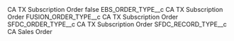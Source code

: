 <?xml version="1.0" encoding="UTF-8"?>
<CustomMetadata xmlns="http://soap.sforce.com/2006/04/metadata" xmlns:xsi="http://www.w3.org/2001/XMLSchema-instance" xmlns:xsd="http://www.w3.org/2001/XMLSchema">
    <label>CA TX Subscription Order</label>
    <protected>false</protected>
    <values>
        <field>EBS_ORDER_TYPE__c</field>
        <value xsi:type="xsd:string">CA TX Subscription Order</value>
    </values>
    <values>
        <field>FUSION_ORDER_TYPE__c</field>
        <value xsi:type="xsd:string">CA TX Subscription Order</value>
    </values>
    <values>
        <field>SFDC_ORDER_TYPE__c</field>
        <value xsi:type="xsd:string">CA TX Subscription Order</value>
    </values>
    <values>
        <field>SFDC_RECORD_TYPE__c</field>
        <value xsi:type="xsd:string">CA Sales Order</value>
    </values>
</CustomMetadata>
